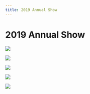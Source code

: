 ```yaml
---
title: 2019 Annual Show
---
```


# 2019 Annual Show

![](https://lh3.googleusercontent.com/pw/ACtC-3eNeZc7kwMdr0QqDb2MpZXDHSbdFwe7vp_rJrn4K67n5OS6Od6Du3-wvQICZArH_MiEG-baSG5BbeeZZUmakbKNNAo-UfvOHtRbCON5gG8qLYDaKzzzeF8S79CmvUf-_klO2xKnyG04llLPNh4qfy2h=w303-h404-no?authuser=1)

![](https://lh3.googleusercontent.com/pw/ACtC-3ck5QLl6ed5wVln7yqCbAKLOCn6GFpwyFdEClMRyZYywi4x-THwmc4e2uCzFhTh0CtHFa4e_L9mFCkLnN1Tn0qzf2dv0dNXK190fk3oGrvNXHIt5OwhPLnBWfF285LnfppRXuUOv5i_MZcZyuy7FAyM=w303-h404-no?authuser=1)

![](https://lh3.googleusercontent.com/pw/ACtC-3dG6p_mOQ8cCX3-10k7BbygAX3MC9bu4eL_XQQ0NNZwDUvcHh84oeGfxFNeIH0HCwSM8BRfaSMc3UNXSgd4Ekvsw5_QtAV13exyWZdLwemaL42BwlUqMQ19eSGtEG9AqZObMGkUc2Do0hhQcgQrHwjK=w255-h191-no?authuser=1)


![](https://lh3.googleusercontent.com/pw/ACtC-3djxErt9vQ5M39k3eKw5B7WsCGSqmFCjOLsiRrsc32fqCOtU0aklstOn0Aym3hR0MNM4ufCPKF3mw4dCWGAfqO8kGRwomdB0akPp1BdwidIy0uTdmwVqkBq7Rw4TbX8SPRCIzOBTClYA1xrTLYFLA8F=w332-h249-no?authuser=1)


![](https://lh3.googleusercontent.com/pw/ACtC-3cPVwyQw3jF-IHIYzewjkAZRbvOZSnmZ1qcLMmSFGneCH9h3qqSskWrEfXRmlHD3tzAv_bmT-9z1O3inXy4IdhXQ325Xf7vm8R9EN8M9c-W_3_qIocne0AdFyQbD9ybMvY68fwgvaa3Lnuk1-AX89NE=w378-h504-no?authuser=1)
